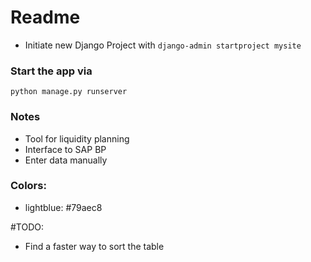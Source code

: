 # Readme

* Initiate new Django Project with `django-admin startproject mysite`

### Start the app via

`python manage.py runserver`

### Notes

* Tool for liquidity planning
* Interface to SAP BP
* Enter data manually

### Colors:

* lightblue: #79aec8

#TODO: 
* Find a faster way to sort the table